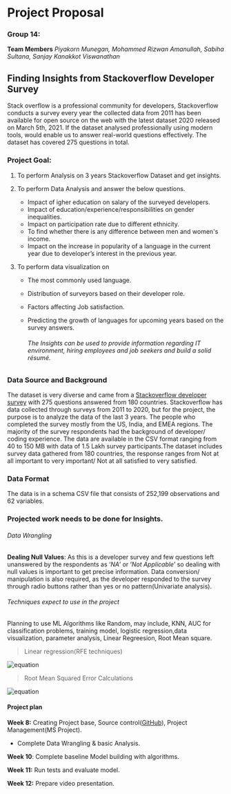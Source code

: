 # Project Proposal

### Group 14:

**Team Members** *Piyakorn Munegan, Mohammed Rizwan Amanullah, Sabiha Sultana, Sanjay Kanakkot Viswanathan*



## Finding Insights from Stackoverflow Developer Survey

Stack overflow is a professional community for developers, Stackoverflow conducts a survey every year the collected data from 2011 has been available for open source on the web with the latest dataset 2020 released on March 5th, 2021. If the dataset analysed professionally using modern tools, would enable us to answer real-world questions effectively. The dataset has covered 275 questions in total.

### Project Goal:

1. To perform Analysis on 3 years Stackoverflow Dataset and get insights.
2. To perform Data Analysis and answer the below questions.
   + Impact of igher education on salary of the surveyed developers.
   + Impact of education/experience/responsibilities on gender inequalities.
   + Impact on participation rate due to different ethnicity.
   + To find whether there is any difference between men and women's income.
   + Impact on the increase in popularity of a language in the current year due to developer’s interest in the previous year.

3. To perform data visualization on

   - The most commonly used language.

   - Distribution of surveyors based on their developer role.

   - Factors affecting Job satisfaction.

   - Predicting the growth of languages for upcoming years based on the survey answers.

     ###### The Insights can be used to provide information regarding IT environment, hiring employees and job seekers and build a solid résumé.

### Data Source and Background

The dataset is very diverse and came from a [Stackoverflow developer survey](https://insights.stackoverflow.com/survey/?_ga=2.208907280.304952146.1616422967-1864686930.1616422967) with 275 questions answered from 180 countries. Stackoverflow has data collected through surveys from 2011 to 2020, but for the project, the purpose is to analyze the data of the last 3 years. The people who completed the survey mostly from the US, India, and EMEA regions. The majority of the survey respondents had the background of developer/ coding experience. The data are available in the CSV format ranging from 40 to 150 MB with data of 1.5 Lakh survey participants.The dataset includes survey data gathered from 180 countries, the response ranges from Not at all important to very important/ Not at all satisfied to very satisfied. 

### Data Format

The data is in a schema CSV file that consists of 252,199 observations and 62 variables. 

### Projected work needs to be done for Insights.

###### Data Wrangling

**Dealing Null Values**: As this is a developer survey and few questions left unanswered by the respondents as ‘*NA*’ or ‘*Not Applicable*’ so dealing with null values is important to get precise information. Data conversion/ manipulation is also required, as the developer responded to the survey through radio buttons rather than yes or no pattern(Univariate analysis).

###### Techniques expect to use in the project 

Planning to use ML Algorithms like Random, may include, KNN, AUC for classification problems, training model, logistic regression,data visualization, parameter analysis, Linear Regreesion, Root Mean square.

> Linear regression(RFE techniques) 

![equation](https://latex.codecogs.com/png.latex?\bg_black&space;\fn_phv&space;\large&space;y&space;=&space;O_1X&space;&plus;&space;O_2)

> Root Mean Squared Error Calculations

![equation](https://latex.codecogs.com/png.latex?\bg_black&space;\fn_phv&space;\large&space;rmse&space;=&space;\sqrt{(\frac{1}{n})\sum_{i=1}^{n}(y_{i}&space;-&space;x_{i})^{2}})
 

#### Project plan

**Week 8:** Creating Project base, Source control([GitHub](https://github.com/MQCOMP6200/project-group-14)), Project Management(MS Project).

- Complete Data Wrangling & basic Analysis.

**Week 10**: Complete baseline Model building with algorithms.

**Week 11:** Run tests and evaluate model.

**Week 12:** Prepare video presentation.

